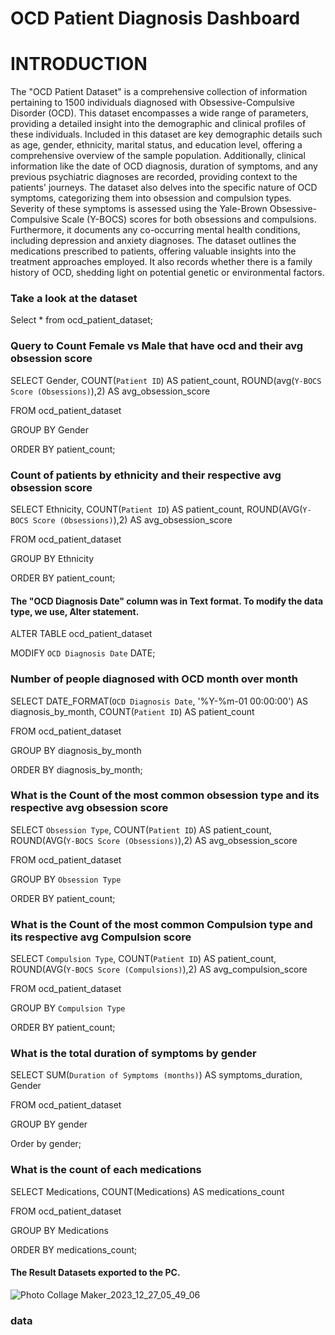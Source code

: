 # OCD Patient Diagnosis Dashboard 
# INTRODUCTION
The "OCD Patient Dataset" is a comprehensive collection of information pertaining to 1500 individuals diagnosed with Obsessive-Compulsive Disorder (OCD). This dataset encompasses a wide range of parameters, providing a detailed insight into the demographic and clinical profiles of these individuals.
Included in this dataset are key demographic details such as age, gender, ethnicity, marital status, and education level, offering a comprehensive overview of the sample population. Additionally, clinical information like the date of OCD diagnosis, duration of symptoms, and any previous psychiatric diagnoses are recorded, providing context to the patients' journeys.
The dataset also delves into the specific nature of OCD symptoms, categorizing them into obsession and compulsion types. Severity of these symptoms is assessed using the Yale-Brown Obsessive-Compulsive Scale (Y-BOCS) scores for both obsessions and compulsions. Furthermore, it documents any co-occurring mental health conditions, including depression and anxiety diagnoses.
The dataset outlines the medications prescribed to patients, offering valuable insights into the treatment approaches employed. It also records whether there is a family history of OCD, shedding light on potential genetic or environmental factors.

###  Take a look at the dataset 

Select * from ocd_patient_dataset;

### Query to Count Female vs Male that have ocd and their avg obsession score

SELECT 
    Gender,
    COUNT(`Patient ID`) AS patient_count,
    ROUND(avg(`Y-BOCS Score (Obsessions)`),2) AS avg_obsession_score
    
FROM
    ocd_patient_dataset
    
GROUP BY Gender

ORDER BY patient_count;

### Count of patients by ethnicity and their respective avg obsession score

SELECT
    Ethnicity,
    COUNT(`Patient ID`) AS patient_count,
    ROUND(AVG(`Y-BOCS Score (Obsessions)`),2) AS avg_obsession_score
    
FROM 
    ocd_patient_dataset
    
GROUP BY 
    Ethnicity
    
ORDER BY 
    patient_count;

#### The "OCD Diagnosis Date" column was in Text format. To modify the data type, we use, Alter statement.

ALTER TABLE ocd_patient_dataset 

MODIFY `OCD Diagnosis Date` DATE;

### Number of people diagnosed with OCD month over month

SELECT
     DATE_FORMAT(`OCD Diagnosis Date`, '%Y-%m-01 00:00:00') AS diagnosis_by_month,
     COUNT(`Patient ID`) AS patient_count
     
FROM
     ocd_patient_dataset
     
GROUP BY diagnosis_by_month

ORDER BY diagnosis_by_month;

### What is the Count of the most common obsession type and its respective avg obsession score

SELECT
    `Obsession Type`,
    COUNT(`Patient ID`) AS patient_count,
    ROUND(AVG(`Y-BOCS Score (Obsessions)`),2) AS avg_obsession_score
    
FROM
    ocd_patient_dataset
    
GROUP BY 
    `Obsession Type`
    
ORDER BY 
    patient_count;

### What is the Count of the most common Compulsion type and its respective avg Compulsion score

SELECT
     `Compulsion Type`,
     COUNT(`Patient ID`) AS patient_count,
     ROUND(AVG(`Y-BOCS Score (Compulsions)`),2) AS avg_compulsion_score
     
FROM
    ocd_patient_dataset
    
GROUP BY
    `Compulsion Type`
    
ORDER BY 
     patient_count;

### What is the total duration of symptoms by gender

SELECT
       SUM(`Duration of Symptoms (months)`) AS symptoms_duration,
       Gender
       
FROM
       ocd_patient_dataset
       
GROUP BY gender

Order by gender;

### What is the count of each medications

SELECT 
    Medications,
    COUNT(Medications) AS medications_count
    
FROM
    ocd_patient_dataset
    
GROUP BY Medications

ORDER BY medications_count;

#### The Result Datasets exported to the PC. 

![Photo Collage Maker_2023_12_27_05_49_06](https://github.com/Shana-Naz/OCDdash/assets/123564734/b67aecc9-0650-4a8c-b5a9-bcea5500a417)

### data





